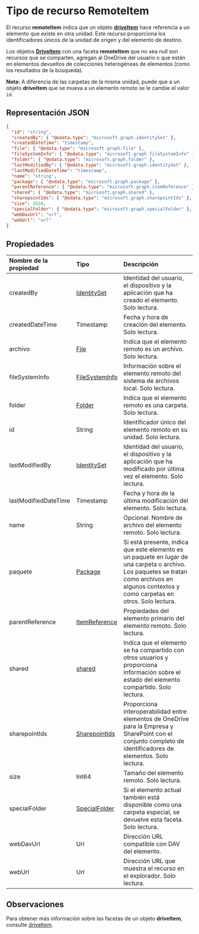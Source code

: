 # <a name="remoteitem-resource-type"></a>Tipo de recurso RemoteItem

El recurso **remoteItem** indica que un objeto [**driveItem**](driveitem.md) hace referencia a un elemento que existe en otra unidad. Este recurso proporciona los identificadores únicos de la unidad de origen y del elemento de destino.

Los objetos [**DriveItem**](driveitem.md) con una faceta **remoteItem** que no sea null son recursos que se comparten, agregan al OneDrive del usuario o que están en elementos devueltos de colecciones heterogéneas de elementos (como los resultados de la búsqueda).

**Nota:** A diferencia de las carpetas de la misma unidad, puede que a un objeto **driveItem** que se mueva a un elemento remoto se le cambie el valor `id`.

## <a name="json-representation"></a>Representación JSON

<!-- { "blockType": "resource", 
       "@odata.type": "microsoft.graph.remoteItem", 
       "optionalProperties": ["name", "fileSystemInfo", "file", "folder"] } -->

```json
{
  "id": "string",
  "createdBy": { "@odata.type": "microsoft.graph.identitySet" },
  "createdDateTime": "timestamp",
  "file": { "@odata.type": "microsoft.graph.file" },
  "fileSystemInfo": { "@odata.type": "microsoft.graph.fileSystemInfo" },
  "folder": { "@odata.type": "microsoft.graph.folder" },
  "lastModifiedBy": { "@odata.type": "microsoft.graph.identitySet" },
  "lastModifiedDateTime": "timestamp",
  "name": "string",
  "package": { "@odata.type": "microsoft.graph.package" },
  "parentReference": { "@odata.type": "microsoft.graph.itemReference" },
  "shared": { "@odata.type": "microsoft.graph.shared" },
  "sharepointIds": { "@odata.type": "microsoft.graph.sharepointIds" },
  "size": 1024,
  "specialFolder": { "@odata.type": "microsoft.graph.specialFolder" },
  "webDavUrl": "url",
  "webUrl": "url"
}
```

## <a name="properties"></a>Propiedades

| Nombre de la propiedad        | Tipo                                | Descripción                                                                                                                                                       |
| :------------------- | :---------------------------------- | :---------------------------------------------------------------------------------------------------------------------------------------------------------------- |
| createdBy            | [IdentitySet](identityset.md)       | Identidad del usuario, el dispositivo y la aplicación que ha creado el elemento. Solo lectura.                                                                                  |
| createdDateTime      | Timestamp                           | Fecha y hora de creación del elemento. Solo lectura.                                                                                                                        |
| archivo                 | [File](file.md)                     | Indica que el elemento remoto es un archivo. Solo lectura.                                                                                                              |
| fileSystemInfo       | [FileSystemInfo](filesysteminfo.md) | Información sobre el elemento remoto del sistema de archivos local. Solo lectura.                                                                                          |
| folder               | [Folder](folder.md)                 | Indica que el elemento remoto es una carpeta. Solo lectura.                                                                                                            |
| id                   | String                              | Identificador único del elemento remoto en su unidad. Solo lectura.                                                                                                    |
| lastModifiedBy       | [IdentitySet](identityset.md)       | Identidad del usuario, el dispositivo y la aplicación que ha modificado por última vez el elemento. Solo lectura.                                                                            |
| lastModifiedDateTime | Timestamp                           | Fecha y hora de la última modificación del elemento. Solo lectura.                                                                                                              |
| name                 | String                              | Opcional. Nombre de archivo del elemento remoto. Solo lectura.                                                                                                                 |
| paquete              | [Package](package.md)               | Si está presente, indica que este elemento es un paquete en lugar de una carpeta o archivo. Los paquetes se tratan como archivos en algunos contextos y como carpetas en otros. Solo lectura. |
| parentReference      | [ItemReference](itemreference.md)   | Propiedades del elemento primario del elemento remoto. Solo lectura.                                                                                                           |
| shared               | [shared](shared.md)                 | Indica que el elemento se ha compartido con otros usuarios y proporciona información sobre el estado del elemento compartido. Solo lectura.                                       |
| sharepointIds        | [SharepointIds](sharepointids.md)   | Proporciona interoperabilidad entre elementos de OneDrive para la Empresa y SharePoint con el conjunto completo de identificadores de elementos. Solo lectura.                                          |
| size                 | Int64                               | Tamaño del elemento remoto. Solo lectura.                                                                                                                               |
| specialFolder        | [SpecialFolder](specialfolder.md)   | Si el elemento actual también está disponible como una carpeta especial, se devuelve esta faceta. Solo lectura.                                                                     |
| webDavUrl            | Url                                 | Dirección URL compatible con DAV del elemento.                                                                                                                                  |
| webUrl               | Url                                 | Dirección URL que muestra el recurso en el explorador. Solo lectura.                                                                                                         |

## <a name="remarks"></a>Observaciones

Para obtener más información sobre las facetas de un objeto **driveItem**, consulte [driveItem](driveitem.md).


<!-- {
  "type": "#page.annotation",
  "description": "remoteItem resource type provides a link to an item in another drive.",
  "keywords": "remoteitem symlink remote drive shared with me add to onedrive",
  "section": "documentation"
} -->